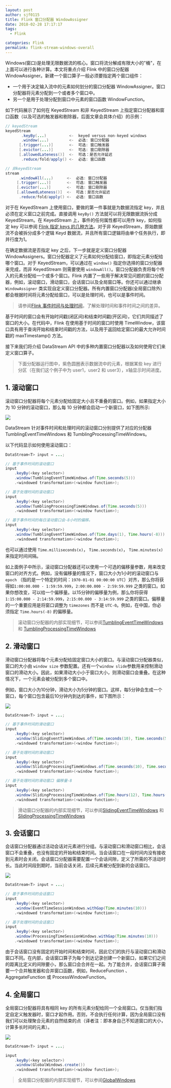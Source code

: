 ```yaml
---
layout: post
author: sjf0115
title: Flink 窗口分配器 WindowAssigner
date: 2018-02-28 17:17:17
tags:
  - Flink

categories: Flink
permalink: flink-stream-windows-overall
---
```


Windows(窗口)是处理无限数据流的核心。窗口将流分解成有限大小的"桶"，在上面可以进行各种计算。本文将重点介绍 Flink 中的窗口分配器 WindowAssigner。新建一个窗口算子一般必须要指定两个窗口组件：
- 一个用于决定输入流中的元素如何划分的窗口分配器 WindowAssigner。窗口分配器将元素分配到一个或者多个窗口中。
- 另一个是用于处理分配到窗口中元素的窗口函数 WindowFunction。

如下代码展示了如何在 KeyedStream 和非 KeyedStream 上指定窗口分配器和窗口函数（以及可选的触发器和剔除器，后面文章会具体介绍）的示例：
```java
// keyedStream
keyedStream
       .keyBy(...)          <-  keyed versus non-keyed windows
       .window(...)         <-  必选: 窗口分配器
      [.trigger(...)]       <-  可选: 窗口触发器
      [.evictor(...)]       <-  可选: 窗口剔除器
      [.allowedLateness()]  <-  可选：是否允许延迟
       .reduce/fold/apply() <-  必选: 窗口函数

// 非keyedStream
stream
      .windowAll(...)      <-  必选: 窗口分配器
     [.trigger(...)]       <-  可选: 窗口触发器
     [.evictor(...)]       <-  可选: 窗口剔除器
     [.allowedLateness()]  <-  可选：是否允许延迟
      .reduce/fold/apply() <-  必选: 窗口函数
```

对于在 KeyedStream 上使用窗口，要做的第一件事就是为数据流指定 key，并且必须在定义窗口之前完成。直接调用 `keyBy()` 方法就可以将无限数据流拆分成 KeyedStream。在 KeyedStream 上，事件的任何属性都可以用作 key，如何指定 key 可以参阅 [Flink 指定 keys 的几种方法](https://smartsi.blog.csdn.net/article/details/126417116?spm=1001.2014.3001.5502)。对于非 KeyedStream，原始数据流不会被拆分成多个逻辑 Keyd 数据流，并且所有窗口逻辑将由单个任务执行，即并行度为1。

在确定数据流是否指定 key 之后，下一步就是定义窗口分配器 WindowAssigners。窗口分配器定义了元素如何分配给窗口，即指定元素分配给哪个窗口。对于 KeyedStream，可以通过在 `window()` 指定你选择的窗口分配器来完成，而非 KeyedStream 则需要使用 `windowAll()`。窗口分配器负责将每个传入的元素分配给一个或多个窗口。Flink 内置了一些用于解决常见问题的窗口分配器，例如，滚动窗口，滑动窗口，会话窗口以及全局窗口等。你还可以通过继承 `WindowAssigner` 类实现自定义窗口分配器。所有内置窗口分配器(全局窗口除外)都会根据时间将元素分配给窗口，可以是处理时间，也可以是事件时间。

> 请参阅[Flink 事件时间与处理时间](https://smartsi.blog.csdn.net/article/details/126554454)，了解处理时间和事件时间之间的差异。

基于时间的窗口会有开始时间戳(闭区间)和结束时间戳(开区间)，它们共同描述了窗口的大小。在代码中，Flink 在使用基于时间的窗口时使用 TimeWindow，该窗口具有用于查询开始和结束时间戳的方法，以及用于返回给定窗口的最大允许时间戳的 maxTimestamp() 方法。

接下来我们将介绍 DataStream API 中的多种内置窗口分配器以及如何使用它们来定义窗口算子。

> 下面分配器运行图中，紫色圆圈表示数据流中的元素，根据某些 key 进行分区（在我们这个例子中为 user1，user2 和 user3），x轴显示时间进度。

## 1. 滚动窗口

滚动窗口分配器将每个元素分配给固定大小且不重叠的窗口。例如，如果指定大小为 10 分钟的滚动窗口，那么每 10 分钟都会启动一个新窗口，如下图所示:

![](img-flink-stream-windows-overall-1.png)

DataStream 针对事件时间和处理时间的滚动窗口分别提供了对应的分配器 TumblingEventTimeWindows 和 TumblingProcessingTimeWindows。

以下代码显示如何使用滚动窗口：
```java
DataStream<T> input = ...;

// 基于事件时间的滚动窗口
input
    .keyBy(<key selector>)
    .window(TumblingEventTimeWindows.of(Time.seconds(5)))
    .<windowed transformation>(<window function>);

// 基于处理时间的滚动窗口
input
    .keyBy(<key selector>)
    .window(TumblingProcessingTimeWindows.of(Time.seconds(5)))
    .<windowed transformation>(<window function>);

// 基于事件时间的每日滚动窗口会-8小时的偏移。
input
    .keyBy(<key selector>)
    .window(TumblingEventTimeWindows.of(Time.days(1), Time.hours(-8)))
    .<windowed transformation>(<window function>);
```

也可以通过使用 `Time.milliseconds(x)`， `Time.seconds(x)`， `Time.minutes(x)` 来指定时间间隔。

如上面例子中所示，滚动窗口分配器还可以使用一个可选的偏移量参数，用来改变窗口的对齐方式。例如，没有偏移量的情况下，窗口大小为1小时的滚动窗口与 `epoch` （指的是一个特定的时间：`1970-01-01 00:00:00 UTC`）对齐，那么你将获得如`1:00:00.000 - 1:59:59.999`，`2:00:00.000 - 2:59:59.999` 之类的窗口。如果你想改变，可以给一个偏移量。以15分钟的偏移量为例，那么你将获得`1:15:00.000 - 2:14:59.999`，`2:15:00.000 - 3:14:59.999` 之类的窗口。偏移量的一个重要应用是将窗口调整为 `timezones` 而不是 `UTC-0`。例如，在中国，你必须指定 `Time.hours(-8)` 的偏移量。

> 滚动窗口分配器的内部实现细节，可以参阅[TumblingEventTimeWindows](https://smartsi.blog.csdn.net/article/details/126594720?spm=1001.2014.3001.5502) 和 [TumblingProcessingTimeWindows](https://smartsi.blog.csdn.net/article/details/126594720?spm=1001.2014.3001.5502)

## 2. 滑动窗口

滑动窗口分配器将每个元素分配给固定窗口大小的窗口。与滚动窗口分配器类似，窗口的大小由 `window size` 参数配置。还有一个`window slide`参数用来控制滑动窗口的滑动大小。因此，如果滑动大小小于窗口大小，则滑动窗口会重叠。在这种情况下，一个元素会被分配到多个窗口中。

例如，窗口大小为10分钟，滑动大小为5分钟的窗口。这样，每5分钟会生成一个窗口，每个窗口包含最后10分钟内到达的事件，如下图所示：

![](img-flink-stream-windows-overall-2.png)

```java
DataStream<T> input = ...;

// 基于事件时间的滑动窗口
input
    .keyBy(<key selector>)
    .window(SlidingEventTimeWindows.of(Time.seconds(10), Time.seconds(5)))
    .<windowed transformation>(<window function>);

// 基于处理时间的滑动窗口
input
    .keyBy(<key selector>)
    .window(SlidingProcessingTimeWindows.of(Time.seconds(10), Time.seconds(5)))
    .<windowed transformation>(<window function>);

// 基于处理时间的滑动窗口 偏移量-8
input
    .keyBy(<key selector>)
    .window(SlidingProcessingTimeWindows.of(Time.hours(12), Time.hours(1), Time.hours(-8)))
    .<windowed transformation>(<window function>);
```

> 滑动窗口分配器的内部实现细节，可以参阅[SlidingEventTimeWindows](https://smartsi.blog.csdn.net/article/details/126594720?spm=1001.2014.3001.5502) 和 [SlidingProcessingTimeWindows](https://smartsi.blog.csdn.net/article/details/126594720?spm=1001.2014.3001.5502)

## 3. 会话窗口

会话窗口分配器通过活动会话对元素进行分组。与滚动窗口和滑动窗口相比，会话窗口不会重叠，也没有固定的开始和结束时间。当会话窗口在一段时间内没有接收到元素时会关闭。会话窗口分配器需要配置一个会话间隙，定义了所需的不活动时长。当此时间段到期时，当前会话关闭，后续元素被分配到新的会话窗口。

![](img-flink-stream-windows-overall-3.png)

```java
DataStream<T> input = ...;

// 基于事件时间的会话窗口
input
    .keyBy(<key selector>)
    .window(EventTimeSessionWindows.withGap(Time.minutes(10)))
    .<windowed transformation>(<window function>);

// 基于处理时间的会话窗口
input
    .keyBy(<key selector>)
    .window(ProcessingTimeSessionWindows.withGap(Time.minutes(10)))
    .<windowed transformation>(<window function>);
```

由于会话窗口没有固定的开始时间和结束时间，因此它们的执行与滚动窗口和滑动窗口不同。在内部，会话窗口算子为每个到达记录创建一个新窗口，如果它们之间的距离比定义的间隙要小，那么窗口会合并在一起。为了能合并，会话窗口算子需要一个合并触发器和合并窗口函数，例如，ReduceFunction 、AggregateFunction 或 ProcessWindowFunction。

## 4. 全局窗口

全局窗口分配器将具有相同 key 的所有元素分配给同一个全局窗口。仅当我们指定自定义触发器时，窗口才起作用。否则，不会执行任何计算，因为全局窗口没有我们可以处理聚合元素的自然结束的点（译者注：即本身自己不知道窗口的大小，计算多长时间的元素）。

![](img-flink-stream-windows-overall-4.png)

```java
DataStream<T> input = ...;

input
    .keyBy(<key selector>)
    .window(GlobalWindows.create())
    .<windowed transformation>(<window function>);
```

> 全局窗口分配器的内部实现细节，可以参阅[GlobalWindows](https://smartsi.blog.csdn.net/article/details/126594720?spm=1001.2014.3001.5502)
